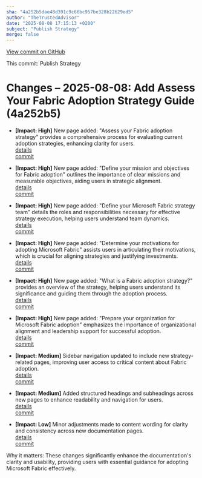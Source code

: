 ```yaml
---
sha: "4a252b5dae48d391c9c66bc957be328b22629ed5"
author: "TheTrustedAdvisor"
date: "2025-08-08 17:15:13 +0200"
subject: "Publish Strategy"
merge: false
---
```


[View commit on GitHub](https://github.com/TheTrustedAdvisor/FabricAdoptionFramework/commit/4a252b5dae48d391c9c66bc957be328b22629ed5)

This commit: Publish Strategy

# Changes – 2025-08-08: Add Assess Your Fabric Adoption Strategy Guide (4a252b5)

- **[Impact: High]** New page added: "Assess your Fabric adoption strategy" provides a comprehensive process for evaluating current adoption strategies, enhancing clarity for users.  
   [details](/docs/about/changes/2025-08-08-assess-your-fabric-adoption-strategy)  
   [commit](https://github.com/TheTrustedAdvisor/FabricAdoptionFramework/commit/4a252b5dae48d391c9c66bc957be328b22629ed5)

- **[Impact: High]** New page added: "Define your mission and objectives for Fabric adoption" outlines the importance of clear missions and measurable objectives, aiding users in strategic alignment.  
   [details](/docs/about/changes/2025-08-08-define-your-mission-and-objectives-for-fabric-adoption)  
   [commit](https://github.com/TheTrustedAdvisor/FabricAdoptionFramework/commit/4a252b5dae48d391c9c66bc957be328b22629ed5)

- **[Impact: High]** New page added: "Define your Microsoft Fabric strategy team" details the roles and responsibilities necessary for effective strategy execution, helping users understand team dynamics.  
   [details](/docs/about/changes/2025-08-08-define-your-microsoft-fabric-strategy-team)  
   [commit](https://github.com/TheTrustedAdvisor/FabricAdoptionFramework/commit/4a252b5dae48d391c9c66bc957be328b22629ed5)

- **[Impact: High]** New page added: "Determine your motivations for adopting Microsoft Fabric" assists users in articulating their motivations, which is crucial for aligning strategies and justifying investments.  
   [details](/docs/about/changes/2025-08-08-determine-your-motivations-for-adopting-microsoft-fabric)  
   [commit](https://github.com/TheTrustedAdvisor/FabricAdoptionFramework/commit/4a252b5dae48d391c9c66bc957be328b22629ed5)

- **[Impact: High]** New page added: "What is a Fabric adoption strategy?" provides an overview of the strategy, helping users understand its significance and guiding them through the adoption process.  
   [details](/docs/about/changes/2025-08-08-what-is-a-fabric-adoption-strategy)  
   [commit](https://github.com/TheTrustedAdvisor/FabricAdoptionFramework/commit/4a252b5dae48d391c9c66bc957be328b22629ed5)

- **[Impact: High]** New page added: "Prepare your organization for Microsoft Fabric adoption" emphasizes the importance of organizational alignment and leadership support for successful adoption.  
   [details](/docs/about/changes/2025-08-08-prepare-your-organization-for-microsoft-fabric-adoption)  
   [commit](https://github.com/TheTrustedAdvisor/FabricAdoptionFramework/commit/4a252b5dae48d391c9c66bc957be328b22629ed5)

- **[Impact: Medium]** Sidebar navigation updated to include new strategy-related pages, improving user access to critical content about Fabric adoption.  
   [details](/docs/about/changes/2025-08-08-sidebar-navigation-update)  
   [commit](https://github.com/TheTrustedAdvisor/FabricAdoptionFramework/commit/4a252b5dae48d391c9c66bc957be328b22629ed5)

- **[Impact: Medium]** Added structured headings and subheadings across new pages to enhance readability and navigation for users.  
   [details](/docs/about/changes/2025-08-08-structured-headings)  
   [commit](https://github.com/TheTrustedAdvisor/FabricAdoptionFramework/commit/4a252b5dae48d391c9c66bc957be328b22629ed5)

- **[Impact: Low]** Minor adjustments made to content wording for clarity and consistency across new documentation pages.  
   [details](/docs/about/changes/2025-08-08-content-wording-adjustments)  
   [commit](https://github.com/TheTrustedAdvisor/FabricAdoptionFramework/commit/4a252b5dae48d391c9c66bc957be328b22629ed5)

Why it matters: These changes significantly enhance the documentation's clarity and usability, providing users with essential guidance for adopting Microsoft Fabric effectively.
